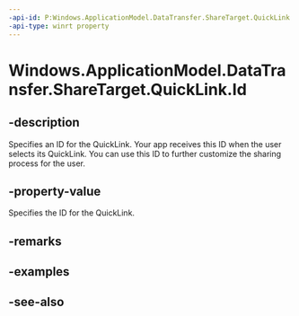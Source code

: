 ```yaml
---
-api-id: P:Windows.ApplicationModel.DataTransfer.ShareTarget.QuickLink.Id
-api-type: winrt property
---
```


<!-- Property syntax
public string Id { get;  set; }
-->

# Windows.ApplicationModel.DataTransfer.ShareTarget.QuickLink.Id

## -description
Specifies an ID for the QuickLink. Your app receives this ID when the user selects its QuickLink. You can use this ID to further customize the sharing process for the user.

## -property-value
Specifies the ID for the QuickLink.

## -remarks

## -examples

## -see-also

